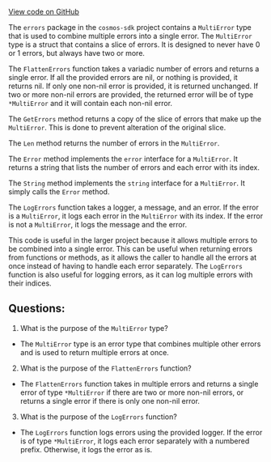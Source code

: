 [View code on GitHub](https://github.com/cosmos/cosmos-sdk/blob/main/tools/cosmovisor/errors/multi.go)

The `errors` package in the `cosmos-sdk` project contains a `MultiError` type that is used to combine multiple errors into a single error. The `MultiError` type is a struct that contains a slice of errors. It is designed to never have 0 or 1 errors, but always have two or more.

The `FlattenErrors` function takes a variadic number of errors and returns a single error. If all the provided errors are nil, or nothing is provided, it returns nil. If only one non-nil error is provided, it is returned unchanged. If two or more non-nil errors are provided, the returned error will be of type `*MultiError` and it will contain each non-nil error.

The `GetErrors` method returns a copy of the slice of errors that make up the `MultiError`. This is done to prevent alteration of the original slice.

The `Len` method returns the number of errors in the `MultiError`.

The `Error` method implements the `error` interface for a `MultiError`. It returns a string that lists the number of errors and each error with its index.

The `String` method implements the `string` interface for a `MultiError`. It simply calls the `Error` method.

The `LogErrors` function takes a logger, a message, and an error. If the error is a `MultiError`, it logs each error in the `MultiError` with its index. If the error is not a `MultiError`, it logs the message and the error.

This code is useful in the larger project because it allows multiple errors to be combined into a single error. This can be useful when returning errors from functions or methods, as it allows the caller to handle all the errors at once instead of having to handle each error separately. The `LogErrors` function is also useful for logging errors, as it can log multiple errors with their indices.
## Questions: 
 1. What is the purpose of the `MultiError` type?
- The `MultiError` type is an error type that combines multiple other errors and is used to return multiple errors at once.

2. What is the purpose of the `FlattenErrors` function?
- The `FlattenErrors` function takes in multiple errors and returns a single error of type `*MultiError` if there are two or more non-nil errors, or returns a single error if there is only one non-nil error.

3. What is the purpose of the `LogErrors` function?
- The `LogErrors` function logs errors using the provided logger. If the error is of type `*MultiError`, it logs each error separately with a numbered prefix. Otherwise, it logs the error as is.